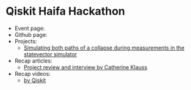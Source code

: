 # Qiskit Haifa Hackathon

- Event page: 
- Github page: 
- Projects: 
  - [Simulating both paths of a collapse during measurements in the statevector simulator](https://github.com/Qiskit/qiskit-terra/issues/2550)
- Recap articles: 
  - [Project review and interview by Catherine Klauss](https://medium.com/qiskit/quantum-ghosts-b11dd25e10f7)
- Recap videos:
  - [by Qiskit](https://www.youtube.com/watch?v=VRwrwGs-5pQ)
